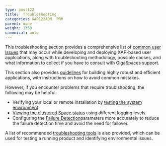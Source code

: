 ```yaml
---
type: post122
title:  Troubleshooting
categories: XAP122ADM, PRM
parent: none
weight: 1350
canonical: auto
---
```


This troubleshooting section provides a comprehensive list of [common user Issues](./troubleshooting-common-user-issues.html) that may occur while developing and deploying XAP-based user applciations, along with troubleshooting methodology, possible causes, and what information to collect if you have to consult with GigaSpaces support.

This section also provides [guidelines](./troubleshooting-protective-modes.html) for building highly robust and efficient applications, with instructions on how to avoid common mistakes.

However, if you encounter problems that require troublshooting, the following may be helpful:

- Verifying your local or remote installation by [testing the system environment](./troubleshooting-testing-system-environment.html).
- [Viewing the clustered Space status](./troubleshooting-viewing-clustered-space-status.html) using different logging levels.
- Configuring the [Failure Detection](./troubleshooting-failure-detection.html)parameters more accurately to reduce the failure detection time and avoid the need for failover.

A list of recommended [troubleshooting tools](./troubleshooting-tools.html) is also provided, which can be used for testing a running product and identifying environmental issues.

